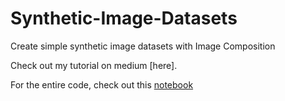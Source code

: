 # Synthetic-Image-Datasets
Create simple synthetic image datasets with Image Composition

Check out my tutorial on medium [here].

For the entire code, check out this [notebook](https://github.com/virafpatrawala/Synthetic-Image-Datasets/blob/master/SyntheticImageData_ImageComposition_Demo.ipynb)
